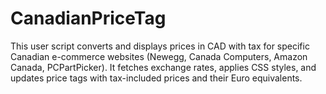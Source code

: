 # CanadianPriceTag
This user script converts and displays prices in CAD with tax for specific Canadian e-commerce websites (Newegg, Canada Computers, Amazon Canada, PCPartPicker). It fetches exchange rates, applies CSS styles, and updates price tags with tax-included prices and their Euro equivalents.
